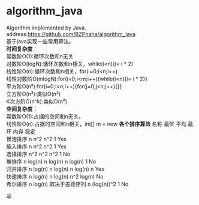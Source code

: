 # algorithm_java  
Algorithm implemented by Java.   
address:https://github.com/BZPhaha/algorithm_java  
基于java实现一些常用算法。  
**时间复杂度**：  
常数阶O(1):循环次数和n无关  
对数阶O(logN):循环次数和n相关，while(i<n){i= i * 2}   
线性阶O(n):循环次数和n相关，for(i=0;i<n;i++)  
线性对数阶O(mlogN):for(i=0;i<m;i++){while(i<n){i= i * 2}}  
平方阶O(n²):for(i=0;i<n;i++){for(j=0;j<n;j++){}}  
立方阶O(n³):类似O(n²)  
K次方阶O(n^k):类似O(n²)  
**空间复杂度**：  
常数阶O(1):占据的空间和n无关。  
线性阶O(n):占据的空间和n相关，int[] m = new 
**各个排序算法**
名称	 最优	 平均 	最坏	 内存   稳定  
冒泡排序	n 	n^2 	n^2	1	Yes  
插入排序	n	n^2	n^2	1	Yes  
选择排序	n^2	n^2	n^2	1	No  
堆排序	n log(n)	n log(n)	n log(n)	1	No  
归并排序	n log(n)	n log(n)	n log(n)	n	Yes  
快速排序	n log(n)	n log(n)	n^2	log(n)	No  
希尔排序	n log(n)	取决于差距序列	n (log(n))^2	1	No    

:laughing:
